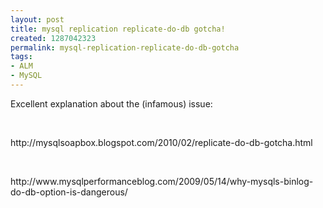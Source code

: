 ```yaml
---
layout: post
title: mysql replication replicate-do-db gotcha!
created: 1287042323
permalink: mysql-replication-replicate-do-db-gotcha
tags:
- ALM
- MySQL
---
```

<p>Excellent explanation about the (infamous) issue:</p>
<p>&nbsp;</p>
<p>http://mysqlsoapbox.blogspot.com/2010/02/replicate-do-db-gotcha.html</p>
<p>&nbsp;</p>
<p>http://www.mysqlperformanceblog.com/2009/05/14/why-mysqls-binlog-do-db-option-is-dangerous/</p>
<p>&nbsp;</p>
<p>&nbsp;</p>
